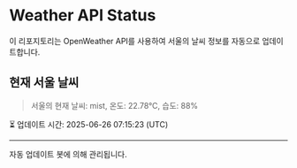
# Weather API Status

이 리포지토리는 OpenWeather API를 사용하여 서울의 날씨 정보를 자동으로 업데이트합니다.

## 현재 서울 날씨
> 서울의 현재 날씨: mist, 온도: 22.78°C, 습도: 88%

⏳ 업데이트 시간: 2025-06-26 07:15:23 (UTC)

---
자동 업데이트 봇에 의해 관리됩니다.
